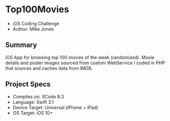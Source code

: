 # Top100Movies
- iOS Coding Challenge
- Author: Mike Jones

## Summary
iOS App for browsing top 100 movies of the week (randomized). Movie details and poster images sourced from custom WebService I coded in PHP that sources and caches data from IMDB.  

## Project Specs
- Compiles on: XCode 8.3
- Language: Swift 3.1
- Device Target: Universal (iPhone + iPad)
- OS Target: iOS 10+
